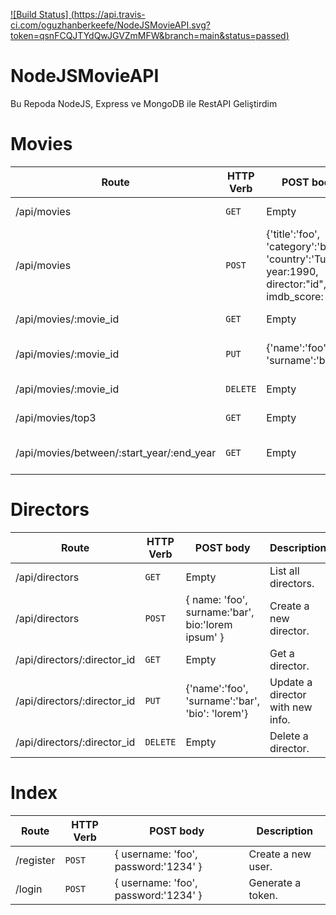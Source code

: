 [![Build Status] (https://api.travis-ci.com/oguzhanberkeefe/NodeJSMovieAPI.svg?token=qsnFCQJTYdQwJGVZmMFW&branch=main&status=passed)](https://app.travis-ci.com/github/oguzhanberkeefe/NodeJSMovieAPI/builds/272735509?serverType=git)

# NodeJSMovieAPI

Bu Repoda NodeJS, Express ve MongoDB ile RestAPI Geliştirdim

# Movies

| Route                                     | HTTP Verb  | POST body  | Description  |
|-------------------------------------------| --- | --- | --- |
| /api/movies                               | `GET` | Empty | List all movies. |
| /api/movies                               | `POST` | {'title':'foo', 'category':'bar', 'country':'Turkey', year:1990, director:"id", imdb_score: 9.7 } | Create a new movie. |
| /api/movies/:movie_id                     | `GET` | Empty | Get a movie. |
| /api/movies/:movie_id                     | `PUT` | {'name':'foo', 'surname':'bar'} | Update a movie with new info. |
| /api/movies/:movie_id                     | `DELETE` | Empty | Delete a movie. |
| /api/movies/top3                          | `GET` | Empty | Get the top 10 movies. |
| /api/movies/between/:start_year/:end_year | `GET` | Empty | Movies between two dates. |

# Directors

| Route | HTTP Verb  | POST body  | Description  |
| --- | --- | --- | --- |
| /api/directors | `GET` | Empty | List all directors. |
| /api/directors | `POST` | { name: 'foo', surname:'bar', bio:'lorem ipsum' } | Create a new director. |
| /api/directors/:director_id | `GET` | Empty | Get a director. |
| /api/directors/:director_id | `PUT` | {'name':'foo', 'surname':'bar', 'bio': 'lorem'} | Update a director with new info. |
| /api/directors/:director_id | `DELETE` | Empty | Delete a director. |
# Index

| Route     | HTTP Verb  | POST body  | Description  |
|-----------| --- | --- | --- |
| /register | `POST` | { username: 'foo', password:'1234' } | Create a new user. |
| /login    | `POST` | { username: 'foo', password:'1234' } | Generate a token. |


